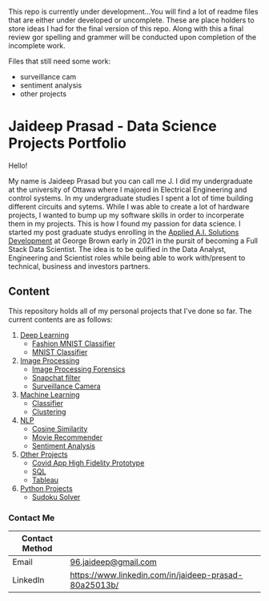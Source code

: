 This repo is currently under development...You will find a lot of readme files that are either under developed or uncomplete. These are place holders to store ideas I had for the final version of this repo. Along with this a final review gor spelling and grammer will be conducted upon completion of the incomplete work.

Files that still need some work:
   - surveillance cam
   - sentiment analysis
   - other projects

# Jaideep Prasad - Data Science Projects Portfolio

Hello! 

My name is Jaideep Prasad but you can call me J. I did my undergraduate at the university of Ottawa where I majored in Electrical Engineering and control systems. In my undergraduate studies I spent a lot of time building different circuits and sytems. While I was able to create a lot of hardware projects, I wanted to bump up my software skills in order to incorperate them in my projects. This is how I found my passion for data science. I started my post graduate studys enrolling in the [Applied A.I. Solutions Development](https://www.georgebrown.ca/programs/applied-ai-solutions-development-program-t431) at George Brown early in 2021 in the pursit of becoming a Full Stack Data Scientist. The idea is to be qulified in the Data Analyst, Engineering and Scientist roles while being able to work with/present to technical, business and investors partners.

## Content

This repository holds all of my personal projects that I've done so far. The current contents are as follows:

1. [Deep Learning](https://github.com/JaideepPrasad/Data-Science/tree/main/Deep%20Learning)
    - [Fashion MNIST Classifier](https://github.com/JaideepPrasad/Data-Science/tree/main/Deep%20Learning/Fashion%20MNIST)
    - [MNIST Classifier](https://github.com/JaideepPrasad/Data-Science/tree/main/Deep%20Learning/MNIST)
2. [Image Processing](https://github.com/JaideepPrasad/Data-Science/tree/main/Image%20Processing)
    - [Image Processing Forensics](https://github.com/JaideepPrasad/Data-Science/tree/main/Image%20Processing/Image%20Processing%20Forensics)
    - [Snapchat filter](https://github.com/JaideepPrasad/Data-Science/tree/main/Image%20Processing/Snapchat%20Filter)
    - [Surveillance Camera](https://github.com/JaideepPrasad/Data-Science/tree/main/Image%20Processing/Surveillance%20Camera)
3. [Machine Learning](https://github.com/JaideepPrasad/Data-Science/tree/main/Machine%20Learning)
    - [Classifier](https://github.com/JaideepPrasad/Data-Science/tree/main/Machine%20Learning/Classifier)
    - [Clustering](https://github.com/JaideepPrasad/Data-Science/tree/main/Machine%20Learning/Clustering)
4. [NLP](https://github.com/JaideepPrasad/Data-Science/tree/main/NLP)
    - [Cosine Similarity](https://github.com/JaideepPrasad/Data-Science/tree/main/NLP/Cosine%20Similarity)
    - [Movie Recommender](https://github.com/JaideepPrasad/Data-Science/tree/main/NLP/Movie%20Recommender)
    - [Sentiment Analysis](https://github.com/JaideepPrasad/Data-Science/tree/main/NLP/Sentiment%20Analysis)
5. [Other Projects](https://github.com/JaideepPrasad/Data-Science/tree/main/Other%20Projects)
    - [Covid App High Fidelity Prototype](https://github.com/JaideepPrasad/Data-Science/tree/main/Other%20Projects/Covid%20App%20High%20Fidelity)
    - [SQL](https://github.com/JaideepPrasad/Data-Science/tree/main/Other%20Projects/SQL)
    - [Tableau](https://github.com/JaideepPrasad/Data-Science/tree/main/Other%20Projects/Tableau)
6. [Python Projects](https://github.com/JaideepPrasad/Data-Science/tree/main/Python%20Projects)
    - [Sudoku Solver](https://github.com/JaideepPrasad/Data-Science/tree/main/Python%20Projects/Sudoku_w_Backtraking)
    

### Contact Me

| Contact Method |  |
| --- | --- |
| Email | 96.jaideep@gmail.com |
| LinkedIn | https://www.linkedin.com/in/jaideep-prasad-80a25013b/ |
